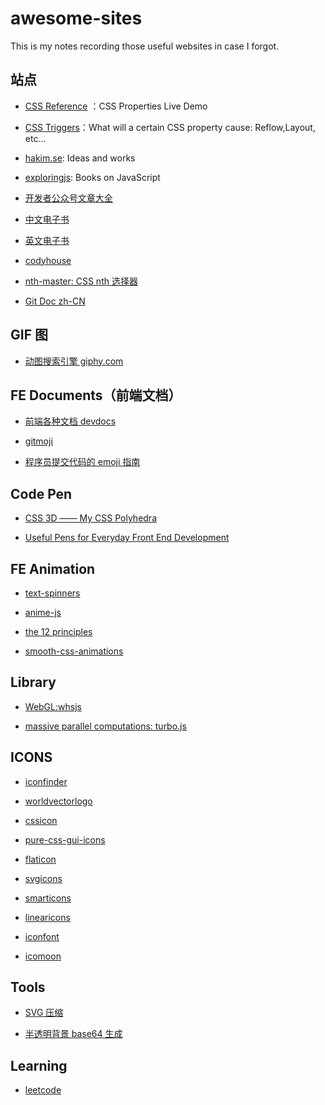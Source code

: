 # awesome-sites

This is my notes recording those useful websites in case I forgot.

## 站点

- [CSS Reference](http://cssreference.io/) ：CSS Properties Live Demo

- [CSS Triggers](https://csstriggers.com/)：What will a certain CSS property cause: Reflow,Layout, etc...

- [hakim.se](http://hakim.se/): Ideas and works

- [exploringjs](http://exploringjs.com/): Books on JavaScript

- [开发者公众号文章大全](http://www.10tiao.com/)

- [中文电子书](http://bestcbooks.com/)

- [英文电子书](http://ebook.wemlion.com/)

- [codyhouse](https://codyhouse.co/)

- [nth-master: CSS nth 选择器](http://nthmaster.com/)

- [Git Doc zh-CN](https://git-scm.com/book/zh/v2)

## GIF 图

- [动图搜索引擎 giphy.com ](http://giphy.com/)

## FE Documents（前端文档）

- [前端各种文档 devdocs](http://devdocs.io/)

- [gitmoji](https://gitmoji.carloscuesta.me/)

- [程序员提交代码的 emoji 指南](https://www.h5jun.com/post/gitmoji.html)


## Code Pen

- [CSS 3D —— My CSS Polyhedra](https://codepen.io/collection/eErLu/)

- [Useful Pens for Everyday Front End Development](http://codepen.io/collection/nMgKxJ/2/)

## FE Animation 

- [text-spinners](http://tawian.io/text-spinners/)

- [anime-js](http://anime-js.com/)

- [the 12 principles](http://the12principles.tumblr.com/)

- [smooth-css-animations](https://blog.gyrosco.pe/smooth-css-animations-7d8ffc2c1d29#.bcmxxqmi1)


## Library

- [WebGL:whsjs](https://whsjs.io)

- [massive parallel computations: turbo.js](https://turbo.github.io/)


## ICONS

- [iconfinder](https://www.iconfinder.com/)

- [worldvectorlogo](https://worldvectorlogo.com)

- [cssicon](http://cssicon.space/#/)

- [pure-css-gui-icons](http://nicolasgallagher.com/pure-css-gui-icons/)

- [flaticon](http://www.flaticon.com/)

- [svgicons](http://svgicons.sparkk.fr/)

- [smarticons](https://smarticons.co/)

- [linearicons](https://linearicons.com/free)

- [iconfont](http://www.iconfont.cn/)

- [icomoon](https://icomoon.io/app/)


## Tools

- [SVG 压缩](https://jakearchibald.github.io/svgomg/)

- [半透明背景 base64 生成](http://png-pixel.com/)

## Learning

- [leetcode](https://leetcode.com)

